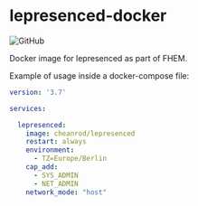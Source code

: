 # lepresenced-docker

![GitHub](https://img.shields.io/github/license/cheanrod/lepresenced-docker)

Docker image for lepresenced as part of FHEM.

Example of usage inside a docker-compose file:

````yaml
version: '3.7'

services:

  lepresenced:
    image: cheanrod/lepresenced
    restart: always
    environment:
      - TZ=Europe/Berlin
    cap_add:
      - SYS_ADMIN
      - NET_ADMIN
    network_mode: "host"
````
